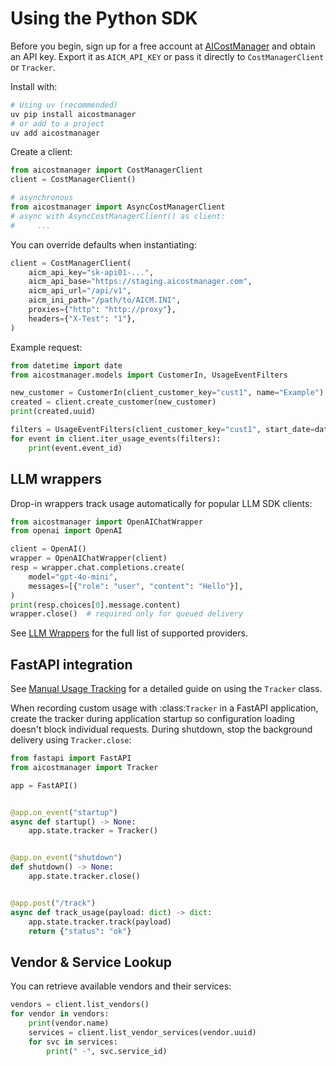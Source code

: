 # Using the Python SDK

Before you begin, sign up for a free account at [AICostManager](https://aicostmanager.com)
and obtain an API key. Export it as `AICM_API_KEY` or pass it directly to
`CostManagerClient` or `Tracker`.

Install with:

```bash
# Using uv (recommended)
uv pip install aicostmanager
# or add to a project
uv add aicostmanager
```

Create a client:

```python
from aicostmanager import CostManagerClient
client = CostManagerClient()

# asynchronous
from aicostmanager import AsyncCostManagerClient
# async with AsyncCostManagerClient() as client:
#     ...
```

You can override defaults when instantiating:

```python
client = CostManagerClient(
    aicm_api_key="sk-api01-...",
    aicm_api_base="https://staging.aicostmanager.com",
    aicm_api_url="/api/v1",
    aicm_ini_path="/path/to/AICM.INI",
    proxies={"http": "http://proxy"},
    headers={"X-Test": "1"},
)
```

Example request:

```python
from datetime import date
from aicostmanager.models import CustomerIn, UsageEventFilters

new_customer = CustomerIn(client_customer_key="cust1", name="Example")
created = client.create_customer(new_customer)
print(created.uuid)

filters = UsageEventFilters(client_customer_key="cust1", start_date=date(2024, 1, 1), limit=100)
for event in client.iter_usage_events(filters):
    print(event.event_id)

```

## LLM wrappers

Drop-in wrappers track usage automatically for popular LLM SDK clients:

```python
from aicostmanager import OpenAIChatWrapper
from openai import OpenAI

client = OpenAI()
wrapper = OpenAIChatWrapper(client)
resp = wrapper.chat.completions.create(
    model="gpt-4o-mini",
    messages=[{"role": "user", "content": "Hello"}],
)
print(resp.choices[0].message.content)
wrapper.close()  # required only for queued delivery
```

See [LLM Wrappers](llm_wrappers.md) for the full list of supported providers.

## FastAPI integration

See [Manual Usage Tracking](tracker.md) for a detailed guide on using the `Tracker` class.

When recording custom usage with :class:`Tracker` in a FastAPI application,
create the tracker during application startup so configuration loading doesn't
block individual requests. During shutdown, stop the background delivery using
``Tracker.close``:

```python
from fastapi import FastAPI
from aicostmanager import Tracker

app = FastAPI()


@app.on_event("startup")
async def startup() -> None:
    app.state.tracker = Tracker()


@app.on_event("shutdown")
def shutdown() -> None:
    app.state.tracker.close()


@app.post("/track")
async def track_usage(payload: dict) -> dict:
    app.state.tracker.track(payload)
    return {"status": "ok"}
```


## Vendor & Service Lookup

You can retrieve available vendors and their services:

```python
vendors = client.list_vendors()
for vendor in vendors:
    print(vendor.name)
    services = client.list_vendor_services(vendor.uuid)
    for svc in services:
        print(" -", svc.service_id)
```

